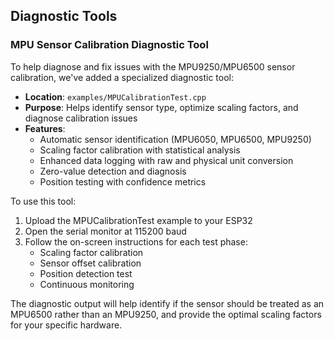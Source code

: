 ## Diagnostic Tools

### MPU Sensor Calibration Diagnostic Tool

To help diagnose and fix issues with the MPU9250/MPU6500 sensor calibration, we've added a specialized diagnostic tool:

- **Location**: `examples/MPUCalibrationTest.cpp`
- **Purpose**: Helps identify sensor type, optimize scaling factors, and diagnose calibration issues
- **Features**:
  - Automatic sensor identification (MPU6050, MPU6500, MPU9250)
  - Scaling factor calibration with statistical analysis
  - Enhanced data logging with raw and physical unit conversion
  - Zero-value detection and diagnosis
  - Position testing with confidence metrics

To use this tool:

1. Upload the MPUCalibrationTest example to your ESP32
2. Open the serial monitor at 115200 baud
3. Follow the on-screen instructions for each test phase:
   - Scaling factor calibration
   - Sensor offset calibration
   - Position detection test
   - Continuous monitoring

The diagnostic output will help identify if the sensor should be treated as an MPU6500 rather than an MPU9250, and provide the optimal scaling factors for your specific hardware. 